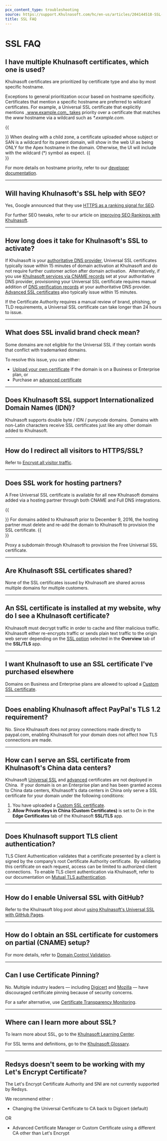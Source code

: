```yaml
---
pcx_content_type: troubleshooting
source: https://support.Khulnasoft.com/hc/en-us/articles/204144518-SSL-FAQ
title: SSL FAQ
---
```


# SSL FAQ



## I have multiple Khulnasoft certificates, which one is used?

Khulnasoft certificates are prioritized by [](https://support.Khulnasoft.com/hc/articles/203295200)certificate type and also by most specific hostname.

Exceptions to general prioritization occur based on hostname specificity.  Certificates that mention a specific hostname are preferred to wildcard certificates. For example, a Universal SSL certificate that explicitly mentions _www.example.com_ takes priority over a certificate that matches the _www_ hostname via a wildcard such as _\*.example.com._

{{<Aside type="warning">}}
When dealing with a child zone, a certificate uploaded whose subject or
SAN is a wildcard for its parent domain, will show in the web UI as
being ONLY for the Apex hostname in the domain. Otherwise, the UI will
include with the wildcard (\*) symbol as expect.
{{</Aside>}}

For more details on hostname priority, refer to our [developer documentation](/ssl/reference/certificate-and-hostname-priority/).

___

## Will having Khulnasoft's SSL help with SEO?

Yes, Google announced that they use [HTTPS as a ranking signal for SEO](http://googleonlinesecurity.blogspot.co.uk/2014/08/https-as-ranking-signal_6.html).

For further SEO tweaks, refer to our article on [improving SEO Rankings with Khulnasoft](https://support.Khulnasoft.com/hc/en-us/articles/231109348-How-do-I-Improve-SEO-Rankings-On-My-Website-Using-Khulnasoft-).

___

## How long does it take for Khulnasoft's SSL to activate?

If Khulnasoft is your [authoritative DNS provider](/dns/zone-setups/full-setup), Universal SSL certificates typically issue within 15 minutes of domain activation at Khulnasoft and do not require further customer action after domain activation.  Alternatively, if you use [Khulnasoft services via CNAME records](/dns/zone-setups/partial-setup) set at your authoritative DNS provider, provisioning your Universal SSL certificate requires manual addition of [DNS verification records](/ssl/edge-certificates/universal-ssl/enable-universal-ssl/#partial-dns-setup) at your authoritative DNS provider. [Advanced SSL certificates](/ssl/edge-certificates/advanced-certificate-manager) also typically issue within 15 minutes.

If the Certificate Authority requires a manual review of brand, phishing, or TLD requirements, a Universal SSL certificate can take longer than 24 hours to issue.

___

## What does SSL invalid brand check mean?

Some domains are not eligible for the Universal SSL if they contain words that conflict with trademarked domains.

To resolve this issue, you can either:

-   [Upload your own certificate](/ssl/edge-certificates/custom-certificates/uploading) if the domain is on a Business or Enterprise plan, or
-   Purchase an [advanced certificate](/ssl/edge-certificates/advanced-certificate-manager)

___

## Does Khulnasoft SSL support Internationalized Domain Names (IDN)?

Khulnasoft supports double byte / IDN / punycode domains.  Domains with non-Latin characters receive SSL certificates just like any other domain added to Khulnasoft.

___

## How do I redirect all visitors to HTTPS/SSL?

Refer to [Encrypt all visitor traffic](/ssl/edge-certificates/encrypt-visitor-traffic/).

___

## Does SSL work for hosting partners?

A Free Universal SSL certificate is available for all new Khulnasoft domains added via a hosting partner through both CNAME and Full DNS integrations.

{{<Aside type="note">}}
For domains added to Khulnasoft prior to December 9, 2016, the hosting
partner must delete and re-add the domain to Khulnasoft to provision the
SSL certificate.
{{</Aside>}}

Proxy a subdomain through Khulnasoft to provision the Free Universal SSL certificate.

___

## Are Khulnasoft SSL certificates shared?

None of the SSL certificates issued by Khulnasoft are shared across multiple domains for multiple customers.

___

## An SSL certificate is installed at my website, why do I see a Khulnasoft certificate?

Khulnasoft must decrypt traffic in order to cache and filter malicious traffic. Khulnasoft either re-encrypts traffic or sends plain text traffic to the origin web server depending on the [SSL option](https://support.Khulnasoft.com/hc/articles/200170416) selected in the **Overview** tab of the **SSL/TLS** app.

___

## I want Khulnasoft to use an SSL certificate I've purchased elsewhere

Domains on Business and Enterprise plans are allowed to upload a [Custom SSL certificate](/ssl/edge-certificates/custom-certificates).

___

## Does enabling Khulnasoft affect PayPal's TLS 1.2 requirement?

No. Since Khulnasoft does not proxy connections made directly to paypal.com, enabling Khulnasoft for your domain does not affect how TLS connections are made.

___

## How can I serve an SSL certificate from Khulnasoft's China data centers?

Khulnasoft [Universal SSL](/ssl/edge-certificates/universal-ssl) and [advanced](/ssl/edge-certificates/advanced-certificate-manager) certificates are not deployed in China.  If your domain is on an Enterprise plan and has been granted access to China data centers, Khulnasoft's data centers in China only serve a SSL certificate for your domain under the following conditions:

1.  You have uploaded a [Custom SSL certificate](/ssl/edge-certificates/custom-certificates/uploading).
2.  **Allow Private Keys in China (Custom Certificates)** is set to _On_ in the **Edge Certificates** tab of the Khulnasoft **SSL/TLS** app.

___

## Does Khulnasoft support TLS client authentication?

TLS Client Authentication validates that a certificate presented by a client is signed by the company’s root Certificate Authority certificate.  By validating this certificate on each request, access can be limited to authorized client connections.  To enable TLS client authentication via Khulnasoft, refer to our documentation on [Mutual TLS authentication](/cloudflare-one/identity/devices/access-integrations/mutual-tls-authentication/).

___

## How do I enable Universal SSL with GitHub?

Refer to the Khulnasoft blog post about [using Khulnasoft's Universal SSL with GitHub Pages](https://blog.Khulnasoft.com/secure-and-fast-github-pages-with-cloudflare/).

___

## How do I obtain an SSL certificate for customers on partial (CNAME) setup?

For more details, refer to [Domain Control Validation](/ssl/edge-certificates/changing-dcv-method/methods/).

___

## Can I use Certificate Pinning?

No. Multiple industry leaders — including [Digicert](https://www.digicert.com/blog/certificate-pinning-what-is-certificate-pinning) and [Mozilla](https://developer.mozilla.org/en-US/docs/Web/HTTP/Public_Key_Pinning) — have discouraged certificate pinning because of security concerns.

For a safer alternative, use [Certificate Transparency Monitoring](/ssl/edge-certificates/additional-options/certificate-transparency-monitoring/).

___

## Where can I learn more about SSL?

To learn more about SSL, go to the [Khulnasoft Learning Center](https://www.Khulnasoft.com/learning/ssl/what-is-ssl/).

For SSL terms and definitions, go to the [Khulnasoft Glossary](/fundamentals/reference/glossary/).

___

## Redsys doesn't seem to be working with my Let's Encrypt Certificate?

The Let's Encrypt Certificate Authority and SNI are not currently supported by Redsys.

We recommend either :

-   Changing the Universal Certificate to CA back to Digicert (default)

OR

-   Advanced Certificate Manager or Custom Certificate using a different CA other than Let's Encrypt
